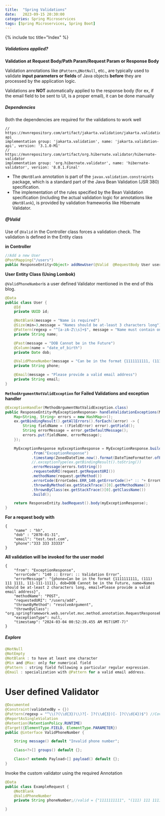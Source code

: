 ```yaml
---
title:  "Spring Validations"
date:   2023-09-15 20:30:00
categories: Spring Microservices
tags: [Spring Microservices, Spring Boot]
---
```

{% include toc title="Index" %}

##### Validations applied?

**Validation at Request Body/Path Param/Request Param or Response Body**

Validation annotations like `@Pattern`,`@NotNull`, etc., are typically used to validate **input parameters or fields**
of Java objects **before** they are processed by the application logic.

Validations are **NOT** automatically applied to the response body (for ex, if the email field to be sent to UI, is a proper email),
it can be done manually

##### Dependencies

Both the dependencies are required for the validations to work well
```shell
// https://mvnrepository.com/artifact/jakarta.validation/jakarta.validation-api
implementation group: 'jakarta.validation', name: 'jakarta.validation-api', version: '3.1.0-M1'
// https://mvnrepository.com/artifact/org.hibernate.validator/hibernate-validator
implementation group: 'org.hibernate.validator', name: 'hibernate-validator', version: '8.0.1.Final'
```

- The `@NotBlank` annotation is part of the `javax.validation.constraints` package, which is a standard part of the Java Bean Validation (JSR 380) specification.
- The implementation of  the rules specified by the Bean Validation specification (including the actual validation logic for annotations like `@NotBlank`), is provided by validation frameworks like Hibernate Validator.

##### @Valid

Use of `@Valid` in the Controller class forces a validation check. The validation is defined in the Entity class


**in Controller**
```java
//Add a new User
@PostMapping("/users")
public ResponseEntity<Object> addNewUser(@Valid  @RequestBody User user)
```

**User Entity Class (Using Lombok)**

`@ValidPhoneNumber`is a user defined Validator mentioned in the end of this blog.

```java
@Data
public class User {
    @Id
    private UUID id;

    @NotBlank(message = "Name is required")
    @Size(min=3,message = "Names should be at-least 3 characters long")
    @Pattern(regexp = "^[a-zA-Z\\s]+$", message = "Name must contain only alphabetical characters")
    private String name;

    @Past(message = "DOB Cannot be in the Future")
    @Column(name = "date_of_birth")
    private Date dob;

    @ValidPhoneNumber(message = "Can be in the format {1111111111, (111) 111 1111, 111-111-1111}")
    private String phone;

    @Email(message = "Please provide a valid email address")
    private String email;
}
```

**`MethodArgumentNotValidException` for Failed Validations and exception handler**
```java
@ExceptionHandler(MethodArgumentNotValidException.class)
public ResponseEntity<MyExceptionResponse> handleValidationExceptions(MethodArgumentNotValidException ex, final HttpServletRequest request) {
    Map<String, String> errors = new HashMap<>();
    ex.getBindingResult().getAllErrors().forEach((error) -> {
        String fieldName = ((FieldError) error).getField();
        String errorMessage = error.getDefaultMessage();
        errors.put(fieldName, errorMessage);
    });

    MyExceptionResponse myExceptionResponse = MyExceptionResponse.builder()
            .from("ExceptionResponse")
            .timestamp(ZonedDateTime.now().format(DateTimeFormatter.ofPattern("yyyy-MM-dd HH:mm:ss.SSS a z(O)")))
            //.exceptionType(ex.getBindingResult().toString())
            .errorMessage(errors.toString())
            .requestedURI(request.getRequestURI())
            .methodName(request.getMethod())
            .errorCode(ErrorCodes.ERR_140.getErrorCode()+" :: "+ ErrorCodes.ERR_140.getErrorMessage())
            .thrownByMethod(ex.getStackTrace()[0].getMethodName())
            .thrownByClass(ex.getStackTrace()[0].getClassName())
            .build();

    return ResponseEntity.badRequest().body(myExceptionResponse);
}
```

**For a request body with**

```json5
{
    "name" : "hh",
    "dob" : "2070-01-31",
    "email": "test.test.com",
    "phone":"333 333 33333"
}
```

**All validation will be invoked for the user model**

```json5
{
    "from": "ExceptionResponse",
    "errorCode": "140 :: Error: :: Validation Error",
    "errorMessage": "{phone=Can be in the format {1111111111, (111) 111 1111, 111-111-1111}, dob=DOB Cannot be in the Future, name=Names should be at-least 2 characters long, email=Please provide a valid email address}",
    "methodName": "POST",
    "requestedURI": "/users/add",
    "thrownByMethod": "resolveArgument",
    "thrownByClass": "org.springframework.web.servlet.mvc.method.annotation.RequestResponseBodyMethodProcessor",
    "exceptionType": null,
    "timestamp": "2024-03-04 00:52:39.455 AM MST(GMT-7)"
}
```


##### Explore 

```java
@NotNull
@NotEmpty
@NotBlank : to have at least one character
@Min and @Max: only for numerical field
@Pattern : string field following a particular regular expression.
@Email : specialization with @Pattern for a valid email address.
```

# User defined Validator

```java
@Documented
@Constraint(validatedBy = {})
@Pattern(regexp = "^\\(?(\\d{3})\\)?[- ]?(\\d{3})[- ]?(\\d{4})$") //Covers {"1111111111", "(111) 111 1111", "111-111-1111"};
@ReportAsSingleViolation
@Retention(RetentionPolicy.RUNTIME)
@Target({ElementType.FIELD, ElementType.PARAMETER})
public @interface ValidPhoneNumber {

    String message() default "Invalid phone number";

    Class<?>[] groups() default {};

    Class<? extends Payload>[] payload() default {};
}
```

Invoke the custom validator using the required Annotation
```java
@Data
public class ExampleRequest {
    @NotBlank
    @ValidPhoneNumber
    private String phoneNumber;//valid = {"1111111111", "(111) 111 1111", "111-111-1111"};

}
```

